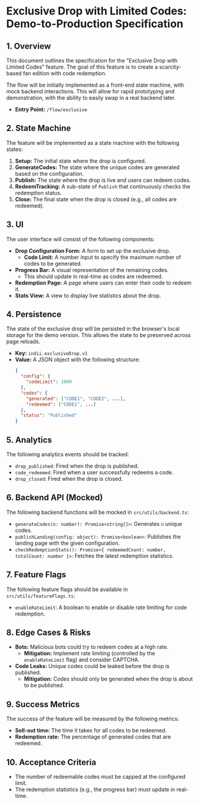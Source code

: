 # Exclusive Drop with Limited Codes: Demo-to-Production Specification

## 1. Overview

This document outlines the specification for the "Exclusive Drop with Limited Codes" feature. The goal of this feature is to create a scarcity-based fan edition with code redemption.

The flow will be initially implemented as a front-end state machine, with mock backend interactions. This will allow for rapid prototyping and demonstration, with the ability to easily swap in a real backend later.

- **Entry Point:** `/flow/exclusive`

## 2. State Machine

The feature will be implemented as a state machine with the following states:

1.  **Setup:** The initial state where the drop is configured.
2.  **GenerateCodes:** The state where the unique codes are generated based on the configuration.
3.  **Publish:** The state where the drop is live and users can redeem codes.
4.  **RedeemTracking:** A sub-state of `Publish` that continuously checks the redemption status.
5.  **Close:** The final state when the drop is closed (e.g., all codes are redeemed).

## 3. UI

The user interface will consist of the following components:

-   **Drop Configuration Form:** A form to set up the exclusive drop.
    -   **Code Limit:** A number input to specify the maximum number of codes to be generated.
-   **Progress Bar:** A visual representation of the remaining codes.
    -   This should update in real-time as codes are redeemed.
-   **Redemption Page:** A page where users can enter their code to redeem it.
-   **Stats View:** A view to display live statistics about the drop.

## 4. Persistence

The state of the exclusive drop will be persisted in the browser's local storage for the demo version. This allows the state to be preserved across page reloads.

-   **Key:** `indii.exclusiveDrop.v1`
-   **Value:** A JSON object with the following structure:
    ```json
    {
      "config": {
        "codeLimit": 1000
      },
      "codes": {
        "generated": ["CODE1", "CODE2", ...],
        "redeemed": ["CODE1", ...]
      },
      "status": "Published"
    }
    ```

## 5. Analytics

The following analytics events should be tracked:

-   `drop_published`: Fired when the drop is published.
-   `code_redeemed`: Fired when a user successfully redeems a code.
-   `drop_closed`: Fired when the drop is closed.

## 6. Backend API (Mocked)

The following backend functions will be mocked in `src/utils/backend.ts`:

-   `generateCodes(n: number): Promise<string[]>`: Generates `n` unique codes.
-   `publishLanding(config: object): Promise<boolean>`: Publishes the landing page with the given configuration.
-   `checkRedemptionStats(): Promise<{ redeemedCount: number, totalCount: number }>`: Fetches the latest redemption statistics.

## 7. Feature Flags

The following feature flags should be available in `src/utils/featureFlags.ts`:

-   `enableRateLimit`: A boolean to enable or disable rate limiting for code redemption.

## 8. Edge Cases & Risks

-   **Bots:** Malicious bots could try to redeem codes at a high rate.
    -   **Mitigation:** Implement rate limiting (controlled by the `enableRateLimit` flag) and consider CAPTCHA.
-   **Code Leaks:** Unique codes could be leaked before the drop is published.
    -   **Mitigation:** Codes should only be generated when the drop is about to be published.

## 9. Success Metrics

The success of the feature will be measured by the following metrics:

-   **Sell-out time:** The time it takes for all codes to be redeemed.
-   **Redemption rate:** The percentage of generated codes that are redeemed.

## 10. Acceptance Criteria

-   The number of redeemable codes must be capped at the configured limit.
-   The redemption statistics (e.g., the progress bar) must update in real-time.
